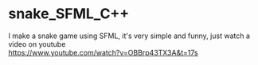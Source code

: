 # snake_SFML_C++
 I make a snake game using SFML, it's very simple and funny, just watch a video on youtube  
 https://www.youtube.com/watch?v=OBBrp43TX3A&t=17s  
